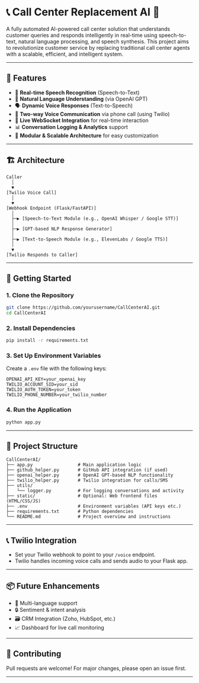 
# 📞 Call Center Replacement AI 🤖

A fully automated AI-powered call center solution that understands customer queries and responds intelligently in real-time using speech-to-text, natural language processing, and speech synthesis. This project aims to revolutionize customer service by replacing traditional call center agents with a scalable, efficient, and intelligent system.

---

## 🔧 Features

- 🎤 **Real-time Speech Recognition** (Speech-to-Text)
- 🧠 **Natural Language Understanding** (via OpenAI GPT)
- 🗣️ **Dynamic Voice Responses** (Text-to-Speech)
- 🔄 **Two-way Voice Communication** via phone call (using Twilio)
- 📡 **Live WebSocket Integration** for real-time interaction
- 📊 **Conversation Logging & Analytics** support
- 🧩 **Modular & Scalable Architecture** for easy customization

---

## 🏗️ Architecture

```
Caller
  │
  ▼
[Twilio Voice Call]
  │
  ▼
[Webhook Endpoint (Flask/FastAPI)]
  │
  ├─▶ [Speech-to-Text Module (e.g., OpenAI Whisper / Google STT)]
  │
  ├─▶ [GPT-based NLP Response Generator]
  │
  ├─▶ [Text-to-Speech Module (e.g., ElevenLabs / Google TTS)]
  │
  ▼
[Twilio Responds to Caller]
```

---

## 🚀 Getting Started

### 1. Clone the Repository

```bash
git clone https://github.com/yourusername/CallCenterAI.git
cd CallCenterAI
```

### 2. Install Dependencies

```bash
pip install -r requirements.txt
```

### 3. Set Up Environment Variables

Create a `.env` file with the following keys:

```env
OPENAI_API_KEY=your_openai_key
TWILIO_ACCOUNT_SID=your_sid
TWILIO_AUTH_TOKEN=your_token
TWILIO_PHONE_NUMBER=your_twilio_number
```

### 4. Run the Application

```bash
python app.py
```

---

## 📁 Project Structure

```
CallCenterAI/
├── app.py                 # Main application logic
├── github_helper.py       # GitHub API integration (if used)
├── openai_helper.py       # OpenAI GPT-based NLP functionality
├── twilio_helper.py       # Twilio integration for calls/SMS
├── utils/
│   └── logger.py          # For logging conversations and activity
├── static/                # Optional: Web frontend files (HTML/CSS/JS)
├── .env                   # Environment variables (API keys etc.)
├── requirements.txt       # Python dependencies
└── README.md              # Project overview and instructions

```

---

## 📞 Twilio Integration

- Set your Twilio webhook to point to your `/voice` endpoint.
- Twilio handles incoming voice calls and sends audio to your Flask app.

---

## 📦 Future Enhancements

- 🧾 Multi-language support
- 🔒 Sentiment & intent analysis
- 🗃️ CRM Integration (Zoho, HubSpot, etc.)
- 📈 Dashboard for live call monitoring

---

## 🤝 Contributing

Pull requests are welcome! For major changes, please open an issue first.

---

